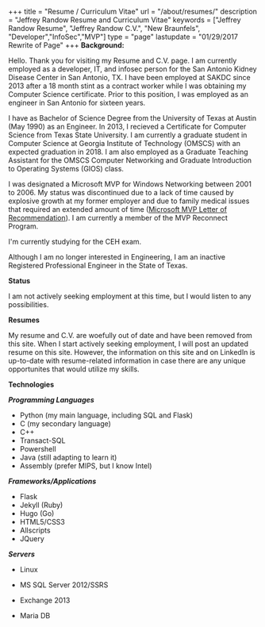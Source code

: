 +++
title = "Resume / Curriculum Vitae"
url = 	"/about/resumes/"
description = "Jeffrey Randow Resume and Curriculum Vitae"
keywords = ["Jeffrey Randow Resume", "Jeffrey Randow C.V.", "New Braunfels", "Developer","InfoSec","MVP"]
type = "page"
lastupdate = "01/29/2017 Rewrite of Page"
+++
**Background:**

Hello.  Thank you for visiting my Resume and C.V. page.  I am currently employed as a developer, IT, and infosec person for the San Antonio Kidney Disease Center in San Antonio, TX.  I have been employed at SAKDC since 2013 after a 18 month stint as a contract worker while I was obtaining my Computer Science certificate.  Prior to this position, I was employed as an engineer in San Antonio for sixteen years.  

I have as Bachelor of Science Degree from the University of Texas at Austin (May 1990) as an Engineer.  In 2013, I recieved a Certificate for Computer Science from Texas State University.  I am currently a graduate student in Computer Science at Georgia Institute of Technology (OMSCS) with an expected graduation in 2018.  I am also employed as a Graduate Teaching Assistant for the OMSCS Computer Networking and Graduate Introduction to Operating Systems (GIOS) class.  

I was designated a Microsoft MVP for Windows Networking between 2001 to 2006. My status was discontinued due to a lack of time caused by explosive growth at my former employer and due to family medical issues that required an extended amount of time  ([Microsoft MVP Letter of Recommendation][]).  I am currently a member of the MVP Reconnect Program.

I'm currently studying for the CEH exam.

Although I am no longer interested in Engineering, I am an inactive Registered Professional Engineer in the State of Texas.

**Status**

I am not actively seeking employment at this time, but I would listen to any possibilities.

**Resumes**

My resume and C.V. are woefully out of date and have been removed from this site.  When I start actively seeking employment, I will post an updated resume on this site.  However, the information on this site and on LinkedIn is up-to-date with resume-related information in case there are any unique opportunites that would utilize my skills.

**Technologies**

***Programming Languages***

- Python (my main language, including SQL and Flask)
- C (my secondary language)
- C++
- Transact-SQL
- Powershell
- Java (still adapting to learn it)
- Assembly (prefer MIPS, but I know Intel)

***Frameworks/Applications***

- Flask
- Jekyll (Ruby)
- Hugo (Go)
- HTML5/CSS3
- Allscripts
- JQuery

***Servers***

- Linux
- MS SQL Server 2012/SSRS
- Exchange 2013
- Maria DB

  [Microsoft MVP Letter of Recommendation]: https://s3.amazonaws.com/static.jeffreyrandow.org/documents/microsoftrec.pdf
  [Contact Me]: /contact
